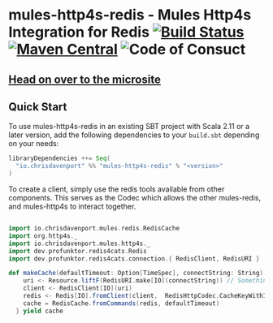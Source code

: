 # mules-http4s-redis - Mules Http4s Integration for Redis [![Build Status](https://travis-ci.com/ChristopherDavenport/mules-http4s-redis.svg?branch=master)](https://travis-ci.com/ChristopherDavenport/mules-http4s-redis) [![Maven Central](https://maven-badges.herokuapp.com/maven-central/io.chrisdavenport/mules-http4s-redis_2.12/badge.svg)](https://maven-badges.herokuapp.com/maven-central/io.chrisdavenport/mules-http4s-redis_2.12) ![Code of Consuct](https://img.shields.io/badge/Code%20of%20Conduct-Scala-blue.svg)

## [Head on over to the microsite](https://ChristopherDavenport.github.io/mules-http4s-redis)

## Quick Start

To use mules-http4s-redis in an existing SBT project with Scala 2.11 or a later version, add the following dependencies to your
`build.sbt` depending on your needs:

```scala
libraryDependencies ++= Seq(
  "io.chrisdavenport" %% "mules-http4s-redis" % "<version>"
)
```


To create a client, simply use the redis tools available from other components. This serves as the Codec which allows the other mules-redis, and mules-http4s to interact together.

```scala

import io.chrisdavenport.mules.redis.RedisCache
import org.http4s._
import io.chrisdavenport.mules.http4s._
import dev.profunktor.redis4cats.Redis
import dev.profunktor.redis4cats.connection.{ RedisClient, RedisURI }

def makeCache(defaultTimeout: Option[TimeSpec], connectString: String) : Resource[IO, Cache[IO, (Method, Uri), CacheItem]] = for {
    uri <- Resource.liftF(RedisURI.make[IO](connectString)) // Something like s"redis://$server:$port"
    client <- RedisClient[IO](uri)
    redis <- Redis[IO].fromClient(client,  RedisHttpCodec.CacheKeyWithItem)
    cache = RedisCache.fromCommands(redis, defaultTimeout)
  } yield cache
```
